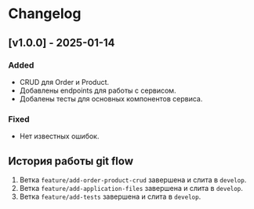 # Changelog

## [v1.0.0] - 2025-01-14
### Added
- CRUD для Order и Product.
- Добавлены endpoints для работы с сервисом.
- Добалены тесты для основных компонентов сервиса.

### Fixed
- Нет известных ошибок.

## История работы git flow
1. Ветка `feature/add-order-product-crud` завершена и слита в `develop`.
2. Ветка `feature/add-application-files` завершена и слита в `develop`.
3. Ветка `feature/add-tests` завершена и слита в `develop`.